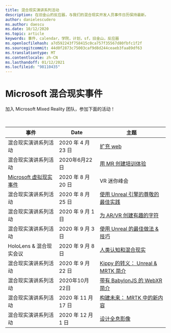 ```yaml
---
title: 混合现实演讲系列活动
description: 在旧金山的反应器，与我们的混合现实开发人员事件日历保持最新。
author: danielescudero
ms.author: daescu
ms.date: 10/12/2020
ms.topic: article
keywords: 事件，calendar，学院，计划，sf，旧金山，反应器
ms.openlocfilehash: a7d592243f758415c0ca757f35567d80fbfc1f2f
ms.sourcegitcommit: 44d0f2873c75003caf9d8d244ceaeb3faa89df63
ms.translationtype: MT
ms.contentlocale: zh-CN
ms.lasthandoff: 01/12/2021
ms.locfileid: "98110435"
---
```

# <a name="microsoft-mixed-reality-events"></a>Microsoft 混合现实事件

加入 Microsoft Mixed Reality 团队，参加下面的活动！

<br>

|事件|Date|主题|
|-------------|-------------|-----|
| 混合现实演讲系列活动|2020 年 4 月 23 日|[扩充 web](https://channel9.msdn.com/Shows/Docs-Mixed-Reality/Augmenting-WebXR-Standards)|
| 混合现实演讲系列活动|2020年6月22日|[用 MR 创建培训体验](https://channel9.msdn.com/Shows/Docs-Mixed-Reality/Educational-Experiences-in-MR)|
| [Microsoft 虚拟现实事件](https://www.meetup.com/hololens-mr/events/272364822/)|2020 年 8 月 20 日|VR 迷你峰会|
| 混合现实演讲系列活动|2020 年 8 月 25 日|[使用 Unreal 引擎的尊敬的最佳实践](https://channel9.msdn.com/Shows/Docs-Mixed-Reality/Tips-and-Best-Practices-for-using-UE4-in-MR)|
| 混合现实演讲系列活动|2020 年 9 月 1 日|[为 AR/VR 创建有趣的字符](https://channel9.msdn.com/Shows/Docs-Mixed-Reality/Creating-Entertaining-Characters-for-Mixed-Reality)|
| 混合现实演讲系列活动|2020 年 9 月 3 日|[使用 Unreal 的最佳做法 & 技巧](https://channel9.msdn.com/Shows/Docs-Mixed-Reality/Tips-and-Best-Practices-for-using-UE4-in-MR)|
| HoloLens & 混合现实会议|2020 年 9 月 8 日|[人类认知和混合现实](https://channel9.msdn.com/Shows/Docs-Mixed-Reality/Human-Perception-and-Mixed-Reality)|
| 混合现实演讲系列活动|2020 年 9 月 22 日|[Kippy 的转义： Unreal & MRTK 简介]()|
| 混合现实演讲系列活动|2020年10月22日|[带有 BabylonJS 的 WebXR 简介](https://channel9.msdn.com/Shows/Docs-Mixed-Reality/Adding-Augmented-Reality-to-your-Typescript-Project)|
| 混合现实演讲系列活动|2020 年 11 月 17 日|[构建未来： MRTK 中的新内容](https://channel9.msdn.com/Shows/Docs-Mixed-Reality/Building-the-Future-Whats-New-in-the-Mixed-Reality-Toolkit)|
| 混合现实演讲系列活动|2020 年 12 月 1 日|[设计全息影像](https://channel9.msdn.com/Shows/Docs-Mixed-Reality/Making-of-Designing-Holograms)|
